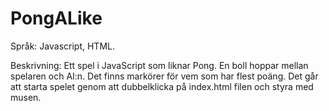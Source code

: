 # PongALike
Språk: Javascript, HTML.

Beskrivning: Ett spel i JavaScript som liknar Pong. En boll hoppar mellan spelaren och AI:n. Det
finns markörer för vem som har flest poäng. Det går att starta spelet genom att dubbelklicka på
index.html filen och styra med musen.
